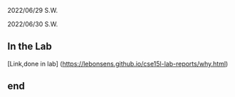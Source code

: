2022/06/29 S.W.

2022/06/30 S.W.
## In the Lab
 [Link,done in lab]   (https://lebonsens.github.io/cse15l-lab-reports/why.html)

 end 
 ---

